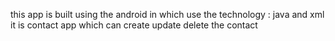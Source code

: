 this app is built using the android in which use the technology : java and xml 
it is contact app which can create update delete the contact
